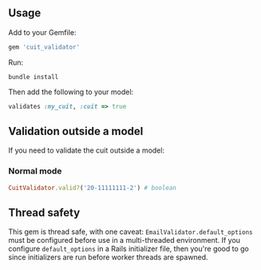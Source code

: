 ## Usage

Add to your Gemfile:

```ruby
gem 'cuit_validator'
```

Run:

```
bundle install
```

Then add the following to your model:

```ruby
validates :my_cuit, :cuit => true
```

## Validation outside a model

If you need to validate the cuit outside a model:

### Normal mode

```ruby
CuitValidator.valid?('20-11111111-2') # boolean
```

## Thread safety

This gem is thread safe, with one caveat: `EmailValidator.default_options` must be configured before use in a multi-threaded environment. If you configure `default_options` in a Rails initializer file, then you're good to go since initializers are run before worker threads are spawned.
